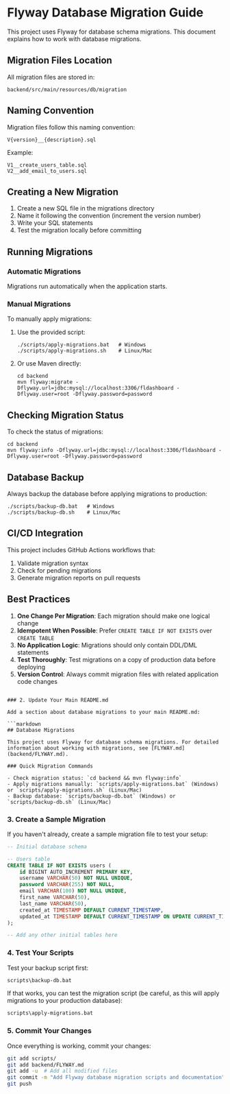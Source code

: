 # Flyway Database Migration Guide

This project uses Flyway for database schema migrations. This document explains how to work with database migrations.

## Migration Files Location

All migration files are stored in:
```
backend/src/main/resources/db/migration
```

## Naming Convention

Migration files follow this naming convention:
```
V{version}__{description}.sql
```

Example:
```
V1__create_users_table.sql
V2__add_email_to_users.sql
```

## Creating a New Migration

1. Create a new SQL file in the migrations directory
2. Name it following the convention (increment the version number)
3. Write your SQL statements
4. Test the migration locally before committing

## Running Migrations

### Automatic Migrations
Migrations run automatically when the application starts.

### Manual Migrations
To manually apply migrations:

1. Use the provided script:
   ```
   ./scripts/apply-migrations.bat   # Windows
   ./scripts/apply-migrations.sh    # Linux/Mac
   ```

2. Or use Maven directly:
   ```
   cd backend
   mvn flyway:migrate -Dflyway.url=jdbc:mysql://localhost:3306/fldashboard -Dflyway.user=root -Dflyway.password=password
   ```

## Checking Migration Status

To check the status of migrations:

```
cd backend
mvn flyway:info -Dflyway.url=jdbc:mysql://localhost:3306/fldashboard -Dflyway.user=root -Dflyway.password=password
```

## Database Backup

Always backup the database before applying migrations to production:

```
./scripts/backup-db.bat   # Windows
./scripts/backup-db.sh    # Linux/Mac
```

## CI/CD Integration

This project includes GitHub Actions workflows that:
1. Validate migration syntax
2. Check for pending migrations
3. Generate migration reports on pull requests

## Best Practices

1. **One Change Per Migration**: Each migration should make one logical change
2. **Idempotent When Possible**: Prefer `CREATE TABLE IF NOT EXISTS` over `CREATE TABLE`
3. **No Application Logic**: Migrations should only contain DDL/DML statements
4. **Test Thoroughly**: Test migrations on a copy of production data before deploying
5. **Version Control**: Always commit migration files with related application code changes
```

### 2. Update Your Main README.md

Add a section about database migrations to your main README.md:

```markdown
## Database Migrations

This project uses Flyway for database schema migrations. For detailed information about working with migrations, see [FLYWAY.md](backend/FLYWAY.md).

### Quick Migration Commands

- Check migration status: `cd backend && mvn flyway:info`
- Apply migrations manually: `scripts/apply-migrations.bat` (Windows) or `scripts/apply-migrations.sh` (Linux/Mac)
- Backup database: `scripts/backup-db.bat` (Windows) or `scripts/backup-db.sh` (Linux/Mac)
```

### 3. Create a Sample Migration

If you haven't already, create a sample migration file to test your setup:

```sql:backend/src/main/resources/db/migration/V1__initial_schema.sql
-- Initial database schema

-- Users table
CREATE TABLE IF NOT EXISTS users (
    id BIGINT AUTO_INCREMENT PRIMARY KEY,
    username VARCHAR(50) NOT NULL UNIQUE,
    password VARCHAR(255) NOT NULL,
    email VARCHAR(100) NOT NULL UNIQUE,
    first_name VARCHAR(50),
    last_name VARCHAR(50),
    created_at TIMESTAMP DEFAULT CURRENT_TIMESTAMP,
    updated_at TIMESTAMP DEFAULT CURRENT_TIMESTAMP ON UPDATE CURRENT_TIMESTAMP
);

-- Add any other initial tables here
```

### 4. Test Your Scripts

Test your backup script first:

```bash
scripts\backup-db.bat
```

If that works, you can test the migration script (be careful, as this will apply migrations to your production database):

```bash
scripts\apply-migrations.bat
```

### 5. Commit Your Changes

Once everything is working, commit your changes:

```bash
git add scripts/
git add backend/FLYWAY.md
git add -u  # Add all modified files
git commit -m "Add Flyway database migration scripts and documentation"
git push
